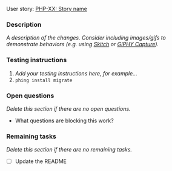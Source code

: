 User story: [PHP-XX: Story name](https://palantir.atlassian.net/browse/PHP-XX)

### Description

_A description of the changes. Consider including images/gifs to demonstrate behaviors (e.g. using [Skitch](https://evernote.com/skitch/) or [GIPHY Capture](https://giphy.com/apps/giphycapture))._

### Testing instructions

1. _Add your testing instructions here, for example..._
1. `phing install migrate`

### Open questions

_Delete this section if there are no open questions._

* What questions are blocking this work?

### Remaining tasks

_Delete this section if there are no remaining tasks._

- [ ] Update the README
